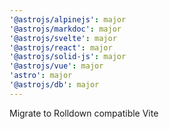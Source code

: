```yaml
---
'@astrojs/alpinejs': major
'@astrojs/markdoc': major
'@astrojs/svelte': major
'@astrojs/react': major
'@astrojs/solid-js': major
'@astrojs/vue': major
'astro': major
'@astrojs/db': major
---
```


Migrate to Rolldown compatible Vite
